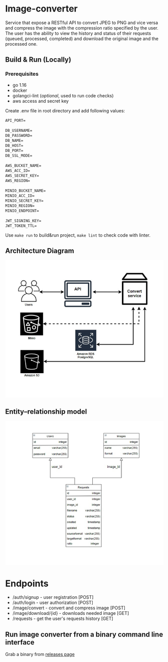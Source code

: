 # Image-converter
Service that expose a RESTful API to convert JPEG to PNG and vice versa and compress the image with the compression ratio specified by the user. The user has the ability to view the history and status of their requests (queued, processed, completed) and download the original image and the processed one.

## Build & Run (Locally)
### Prerequisites
- go 1.16
- docker
- golangci-lint (<i>optional</i>, used to run code checks)
- aws access and secret key

Create .env file in root directory and add following values:
```dotenv
API_PORT=

DB_USERNAME=
DB_PASSWORD=
DB_NAME=
DB_HOST=
DB_PORT=
DB_SSL_MODE=

AWS_BUCKET_NAME=
AWS_ACC_ID=
AWS_SECRET_KEY=
AWS_REGION=

MINIO_BUCKET_NAME=
MINIO_ACC_ID=
MINIO_SECRET_KEY=
MINIO_REGION=
MINIO_ENDPOINT=

JWT_SIGNING_KEY=
JWT_TOKEN_TTL=
```

Use `make run` to build&run project, `make lint` to check code with linter.

## Architecture Diagram
![](schema/Architecture.jpg)

## Entity–relationship model
![](schema/ERD.jpg)

# Endpoints
 * /auth/signup - user registration [POST]
 * /auth/login - user authorization [POST]
 * /image/convert - convert and compress image [POST]
 * /image/download/{id} - downloads needed image [GET]
 * /requests - get the user's requests history [GET]

## Run image converter from a binary command line interface
Grab a binary from [releases page](https://github.com/Nikby53/image-converter/releases)


